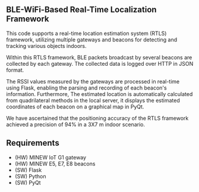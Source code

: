 ## BLE-WiFi-Based Real-Time Localization Framework

This code supports a real-time location estimation system (RTLS) framework, utilizing multiple gateways and beacons for detecting and tracking various objects indoors.

Within this RTLS framework, BLE packets broadcast by several beacons are collected by each gateway. The collected data is logged over HTTP in JSON format.

The RSSI values measured by the gateways are processed in real-time using Flask, enabling the parsing and recording of each beacon's information. Furthermore, The estimated location is automatically calculated from quadrilateral methods in the local server, it displays the estimated coordinates of each beacon on a graphical map in PyQt.

We have ascertained that the positioning accuracy of the RTLS framework achieved a precision of 94% in a 3X7 m indoor scenario.

## Requirements
- (HW) MINEW IoT G1 gateway
- (HW) MINEW E5, E7, E8 beacons
- (SW) Flask
- (SW) Python
- (SW) PyQt
